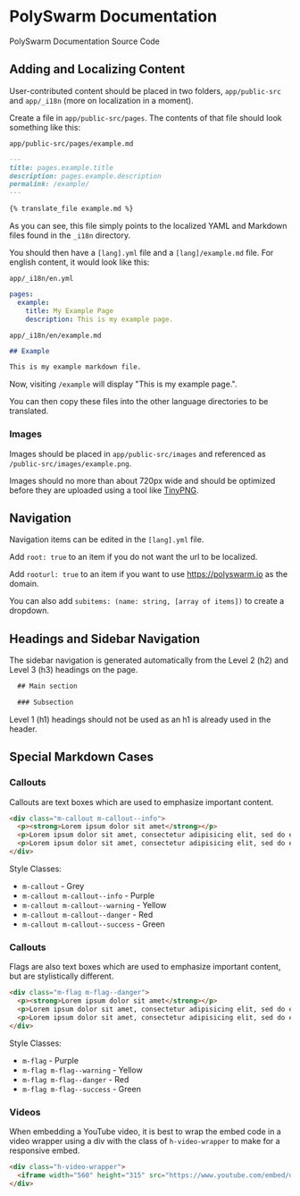 # PolySwarm Documentation

PolySwarm Documentation Source Code

## Adding and Localizing Content

User-contributed content should be placed in two folders, `app/public-src` and `app/_i18n` (more on localization in a moment).

Create a file in `app/public-src/pages`. The contents of that file should look something like this:

`app/public-src/pages/example.md`
```markdown
---
title: pages.example.title
description: pages.example.description
permalink: /example/
---

{% translate_file example.md %}
```

As you can see, this file simply points to the localized YAML and Markdown files found in the `_i18n` directory.

You should then have a `[lang].yml` file and a `[lang]/example.md` file. For english content, it would look like this:

`app/_i18n/en.yml`
```yml
pages:
  example:
    title: My Example Page
    description: This is my example page.
```

`app/_i18n/en/example.md`
```markdown
## Example

This is my example markdown file.
```

Now, visiting `/example` will display "This is my example page.".

You can then copy these files into the other language directories to be translated.

### Images

Images should be placed in `app/public-src/images` and referenced as `/public-src/images/example.png`.

Images should no more than about 720px wide and should be optimized before they are uploaded using a tool like [TinyPNG](https://tinypng.com/).

## Navigation

Navigation items can be edited in the `[lang].yml` file.

Add `root: true` to an item if you do not want the url to be localized.

Add `rooturl: true` to an item if you want to use https://polyswarm.io as the domain.

You can also add `subitems: (name: string, [array of items])` to create a dropdown.

## Headings and Sidebar Navigation

The sidebar navigation is generated automatically from the Level 2 (h2) and Level 3 (h3) headings on the page.

```markdown
  ## Main section

  ### Subsection
```

Level 1 (h1) headings should not be used as an h1 is already used in the header.

## Special Markdown Cases

### Callouts

Callouts are text boxes which are used to emphasize important content.

```html
<div class="m-callout m-callout--info">
  <p><strong>Lorem ipsum dolor sit amet</strong></p>
  <p>Lorem ipsum dolor sit amet, consectetur adipisicing elit, sed do eiusmod tempor incididunt ut labore et dolore magna aliqua.</p>
  <p>Lorem ipsum dolor sit amet, consectetur adipisicing elit, sed do eiusmod tempor incididunt ut labore et dolore magna aliqua.</p>
</div>
```

Style Classes:
* `m-callout` - Grey
* `m-callout m-callout--info` - Purple
* `m-callout m-callout--warning` - Yellow
* `m-callout m-callout--danger` - Red
* `m-callout m-callout--success` - Green

### Callouts

Flags are also text boxes which are used to emphasize important content, but are stylistically different.

```html
<div class="m-flag m-flag--danger">
  <p><strong>Lorem ipsum dolor sit amet</strong></p>
  <p>Lorem ipsum dolor sit amet, consectetur adipisicing elit, sed do eiusmod tempor incididunt ut labore et dolore magna aliqua.</p>
  <p>Lorem ipsum dolor sit amet, consectetur adipisicing elit, sed do eiusmod tempor incididunt ut labore et dolore magna aliqua.</p>
</div>
```

Style Classes:
* `m-flag` - Purple
* `m-flag m-flag--warning` - Yellow
* `m-flag m-flag--danger` - Red
* `m-flag m-flag--success` - Green

### Videos

When embedding a YouTube video, it is best to wrap the embed code in a video wrapper using a div with the class of `h-video-wrapper` to make for a responsive embed.

```html
<div class="h-video-wrapper">
  <iframe width="560" height="315" src="https://www.youtube.com/embed/dQw4w9WgXcQ?showinfo=0&rel=0" frameborder="0" allow="autoplay; encrypted-media" allowfullscreen></iframe>
</div>
```
